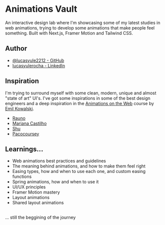 # Animations Vault

An interactive design lab where I'm showcasing some of my latest studies in web animations, trying to develop some animations that make people feel something. Built with Next.js, Framer Motion and Tailwind CSS.
</br>

## Author

- [@lucasyule2212 - GitHub](https://www.github.com/lucasyule2212)
- [lucasyulerocha - LinkedIn](https://www.linkedin.com/in/lucasyulerocha/)

## Inspiration

I'm trying to surround myself with some clean, modern, unique and almost "state of art" UI's. I've got some inspirations in some of the best design engineers and a deep inspiration in the [Animations on the Web](https://animations.dev/) course by [Emil Kowalski](https://twitter.com/emilkowalski_).
- [Rauno](https://twitter.com/raunofreiberg)
- [Mariana Castilho](https://twitter.com/mrncst)
- [Shu](https://twitter.com/shuding_)
- [Pacocoursey](https://twitter.com/pacocoursey)

## Learnings...
- Web animations best practices and guidelines
- The meaning behind animations, and how to make them feel right
- Easing types, how and when to use each one, and custom easing functions
- Spring animations, how and when to use it
- UI/UX principles
- Framer Motion mastery
- Layout animations
- Shared layout animations
</br>
... still the beggining of the journey

